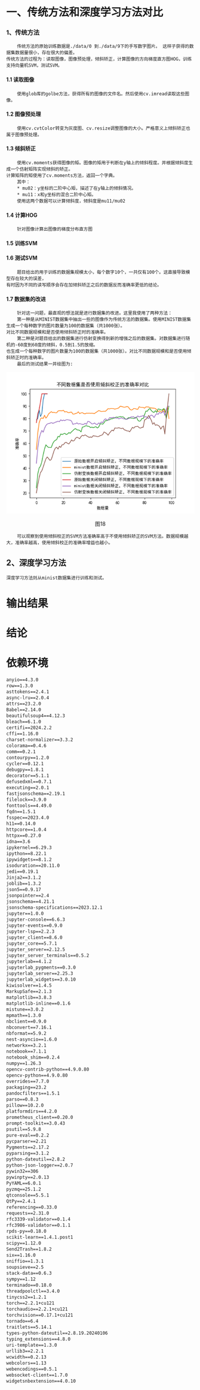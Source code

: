 # 一、传统方法和深度学习方法对比  
### 1、传统方法
        传统方法的原始训练数据是./data/0 到./data/9下的手写数字图片。 这样子获得的数据集数据量很小，存在很大的偏差。  
    传统方法的过程为：读取图像，图像预处理，倾斜矫正，计算图像的方向梯度直方图HOG，训练支持向量机SVM，测试SVM。
#### 1.1 读取图像
        使用glob库的golbe方法，获得所有的图像的文件名。然后使用cv.imread读取这些图像。
#### 1.2 图像预处理
        使用cv.cvtColor转变为灰度图、cv.resize调整图像的大小。严格意义上倾斜矫正也属于图像预处理。
#### 1.3 倾斜矫正
        使用cv.moments获得图像的矩。图像的矩用于判断在y轴上的倾斜程度。并根据倾斜度生成一个仿射矩阵实现倾斜的矫正。  
    计算矩阵的矩使用了cv.moments方法，返回一个字典。
        其中：
        * mu02：y坐标的二阶中心矩，描述了在y轴上的倾斜情况。
        * mu11：x和y坐标的混合二阶中心矩。  
        使用这两个数据可以计算倾斜度，倾斜度是mu11/mu02
#### 1.4 计算HOG
        针对图像计算出图像的梯度分布直方图
#### 1.5 训练SVM
#### 1.6 测试SVM
        题目给出的用于训练的数据集规模太小，每个数字10个，一共仅有100个。这直接导致模型存在较大的误差，  
    有时因为不同的读写顺序会存在加倾斜矫正之后的数据反而准确率更低的结论。
#### 1.7 数据集的改进
        针对这一问题，最直观的想法就是进行数据集的改进。这里我使用了两种方法：  
        第一种是从MINIST数据集中抽出一些的图像作为传统方法的数据集。使用MINIST数据集生成一个每种数字的图片数量为100的数据集（共1000张）。
    对比不同数据规模和是否使用倾斜矫正时的准确率。 
        第二种是对题目给出的数据集进行仿射变换得到新的增强之后的数据集。对数据集进行随机的-60度到60度的倾斜，0.5到1.5的放缩。  
    也生成一个每种数字的图片数量为100的数据集（共1000张）。对比不同数据规模和是否使用倾斜矫正时的准确率。
        最后的测试结果一并绘图为: 
![accuracy](accuracy.png)
<div style="text-align: center;"> 图18 </div>

        可以观察到使用倾斜校正的SVM方法准确率高于不使用倾斜矫正的SVM方法。数据规模越大，准确率越高，使用倾斜校正的准确率增益也越小。
## 2、深度学习方法
    深度学习方法则从minist数据集进行训练和测试。  

# 输出结果
# 结论
# 依赖环境 
    anyio==4.3.0
    row==1.3.0
    asttokens==2.4.1
    async-lru==2.0.4
    attrs==23.2.0
    Babel==2.14.0
    beautifulsoup4==4.12.3      
    bleach==6.1.0
    certifi==2024.2.2
    cffi==1.16.0
    charset-normalizer==3.3.2   
    colorama==0.4.6
    comm==0.2.1
    contourpy==1.2.0
    cycler==0.12.1
    debugpy==1.8.1
    decorator==5.1.1
    defusedxml==0.7.1
    executing==2.0.1
    fastjsonschema==2.19.1
    filelock==3.9.0
    fonttools==4.49.0
    fqdn==1.5.1
    fsspec==2023.4.0
    h11==0.14.0
    httpcore==1.0.4
    httpx==0.27.0
    idna==3.6
    ipykernel==6.29.3
    ipython==8.22.1
    ipywidgets==8.1.2
    isoduration==20.11.0
    jedi==0.19.1
    Jinja2==3.1.2
    joblib==1.3.2
    json5==0.9.17
    jsonpointer==2.4
    jsonschema==4.21.1
    jsonschema-specifications==2023.12.1
    jupyter==1.0.0
    jupyter-console==6.6.3
    jupyter-events==0.9.0
    jupyter-lsp==2.2.3
    jupyter_client==8.6.0
    jupyter_core==5.7.1
    jupyter_server==2.12.5
    jupyter_server_terminals==0.5.2
    jupyterlab==4.1.2
    jupyterlab_pygments==0.3.0
    jupyterlab_server==2.25.3
    jupyterlab_widgets==3.0.10
    kiwisolver==1.4.5
    MarkupSafe==2.1.3
    matplotlib==3.8.3
    matplotlib-inline==0.1.6
    mistune==3.0.2
    mpmath==1.3.0
    nbclient==0.9.0
    nbconvert==7.16.1
    nbformat==5.9.2
    nest-asyncio==1.6.0
    networkx==3.2.1
    notebook==7.1.1
    notebook_shim==0.2.4
    numpy==1.26.3
    opencv-contrib-python==4.9.0.80
    opencv-python==4.9.0.80
    overrides==7.7.0
    packaging==23.2
    pandocfilters==1.5.1
    parso==0.8.3
    pillow==10.2.0
    platformdirs==4.2.0
    prometheus_client==0.20.0
    prompt-toolkit==3.0.43
    psutil==5.9.8
    pure-eval==0.2.2
    pycparser==2.21
    Pygments==2.17.2
    pyparsing==3.1.2
    python-dateutil==2.8.2
    python-json-logger==2.0.7
    pywin32==306
    pywinpty==2.0.13
    PyYAML==6.0.1
    pyzmq==25.1.2
    qtconsole==5.5.1
    QtPy==2.4.1
    referencing==0.33.0
    requests==2.31.0
    rfc3339-validator==0.1.4
    rfc3986-validator==0.1.1
    rpds-py==0.18.0
    scikit-learn==1.4.1.post1
    scipy==1.12.0
    Send2Trash==1.8.2
    six==1.16.0
    sniffio==1.3.1
    soupsieve==2.5
    stack-data==0.6.3
    sympy==1.12
    terminado==0.18.0
    threadpoolctl==3.4.0
    tinycss2==1.2.1
    torch==2.2.1+cu121
    torchaudio==2.2.1+cu121
    torchvision==0.17.1+cu121
    tornado==6.4
    traitlets==5.14.1
    types-python-dateutil==2.8.19.20240106
    typing_extensions==4.8.0
    uri-template==1.3.0
    urllib3==2.2.1
    wcwidth==0.2.13
    webcolors==1.13
    webencodings==0.5.1
    websocket-client==1.7.0
    widgetsnbextension==4.0.10

